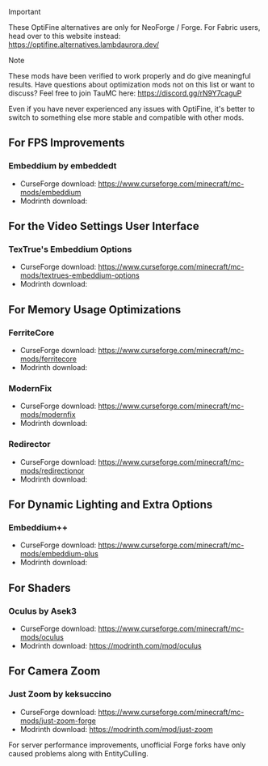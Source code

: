 > [!IMPORTANT]
> These OptiFine alternatives are only for NeoForge / Forge. For Fabric users, head over to this website instead: https://optifine.alternatives.lambdaurora.dev/

> [!NOTE]
> These mods have been verified to work properly and do give meaningful results. Have questions about optimization mods not on this list or want to discuss? Feel free to join TauMC here: https://discord.gg/rN9Y7caguP

Even if you have never experienced any issues with OptiFine, it's better to switch to something else more stable and compatible with other mods.

## For FPS Improvements

### Embeddium by embeddedt

  - CurseForge download: https://www.curseforge.com/minecraft/mc-mods/embeddium
  - Modrinth download: 

## For the Video Settings User Interface

### TexTrue's Embeddium Options

  - CurseForge download: https://www.curseforge.com/minecraft/mc-mods/textrues-embeddium-options
  - Modrinth download: 

## For Memory Usage Optimizations

### FerriteCore

  - CurseForge download: https://www.curseforge.com/minecraft/mc-mods/ferritecore
  - Modrinth download: 

### ModernFix

  - CurseForge download: https://www.curseforge.com/minecraft/mc-mods/modernfix
  - Modrinth download:

### Redirector
  - CurseForge download: https://www.curseforge.com/minecraft/mc-mods/redirectionor
  - Modrinth download: 

## For Dynamic Lighting and Extra Options

### Embeddium++
  - CurseForge download: https://www.curseforge.com/minecraft/mc-mods/embeddium-plus
  - Modrinth download: 

## For Shaders

### Oculus by Asek3

  - CurseForge download: https://www.curseforge.com/minecraft/mc-mods/oculus
  - Modrinth download: https://modrinth.com/mod/oculus

## For Camera Zoom

### Just Zoom by keksuccino

  - CurseForge download: https://www.curseforge.com/minecraft/mc-mods/just-zoom-forge
  - Modrinth download: https://modrinth.com/mod/just-zoom

For server performance improvements, unofficial Forge forks have only caused problems along with EntityCulling.